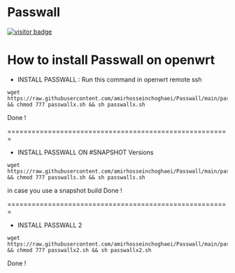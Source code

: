 # Passwall
[![visitor badge](https://img.shields.io/badge/Chat%20on-Telegram-blue.svg)](https://t.me/AmirHosseinTSL)
# How to install Passwall on openwrt


- INSTALL PASSWALL : Run this command in openwrt remote ssh
```
wget https://raw.githubusercontent.com/amirhosseinchoghaei/Passwall/main/passwallx.sh && chmod 777 passwallx.sh && sh passwallx.sh
```
Done !

=======================================================
 - INSTALL PASSWALL ON #SNAPSHOT Versions
```
wget https://raw.githubusercontent.com/amirhosseinchoghaei/Passwall/main/passwalls.sh && chmod 777 passwalls.sh && sh passwalls.sh
```
in case you use a snapshot build
Done !

=======================================================
 - INSTALL PASSWALL 2
```
wget https://raw.githubusercontent.com/amirhosseinchoghaei/Passwall/main/passwallx2.sh && chmod 777 passwallx2.sh && sh passwallx2.sh
```
Done !
